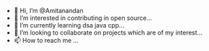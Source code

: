 - 👋 Hi, I’m @Amitanandan
- 👀 I’m interested in contributing in open source...
- 🌱 I’m currently learning dsa java cpp...
- 💞️ I’m looking to collaborate on projects which are of my interest...
- 📫 How to reach me ...

<!---
Amitanandan/Amitanandan is a ✨ special ✨ repository because its `README.md` (this file) appears on your GitHub profile.
You can click the Preview link to take a look at your changes.
--->
